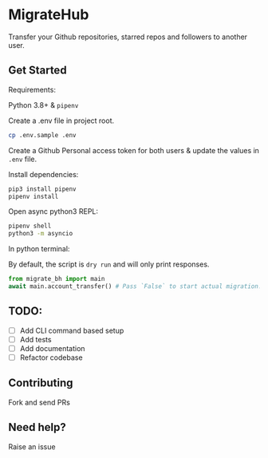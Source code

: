 # MigrateHub

Transfer your Github repositories, starred repos and followers to another user.

## Get Started

Requirements:

Python 3.8+ & `pipenv`

Create a .env file in project root.

```bash
cp .env.sample .env
```

Create a Github Personal access token for both users & update the values in
`.env` file.

Install dependencies:
```bash
pip3 install pipenv
pipenv install
```

Open async python3 REPL:
```bash
pipenv shell
python3 -m asyncio
```

In python terminal:

By default, the script is `dry run` and will only print responses.

```python
from migrate_bh import main
await main.account_transfer() # Pass `False` to start actual migration.
```

## TODO:
- [ ] Add CLI command based setup
- [ ] Add tests
- [ ] Add documentation
- [ ] Refactor codebase

## Contributing
Fork and send PRs

## Need help?
Raise an issue
